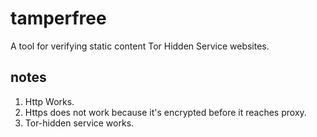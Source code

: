 # tamperfree
A tool for verifying static content Tor Hidden Service websites.


## notes
1. Http Works.
2. Https does not work because it's encrypted before it reaches proxy.
3. Tor-hidden service works.
